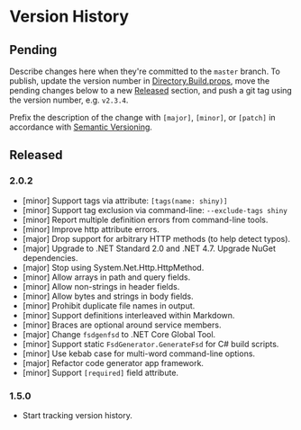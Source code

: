 # Version History

## Pending

Describe changes here when they're committed to the `master` branch. To publish, update the version number in [Directory.Build.props](src/Directory.Build.props), move the pending changes below to a new [Released](#released) section, and push a git tag using the version number, e.g. `v2.3.4`.

Prefix the description of the change with `[major]`, `[minor]`, or `[patch]` in accordance with [Semantic Versioning](https://semver.org/).

## Released

### 2.0.2

* [minor] Support tags via attribute: `[tags(name: shiny)]`
* [minor] Support tag exclusion via command-line: `--exclude-tags shiny`
* [minor] Report multiple definition errors from command-line tools.
* [minor] Improve http attribute errors.
* [major] Drop support for arbitrary HTTP methods (to help detect typos).
* [major] Upgrade to .NET Standard 2.0 and .NET 4.7. Upgrade NuGet dependencies.
* [major] Stop using System.Net.Http.HttpMethod.
* [minor] Allow arrays in path and query fields.
* [minor] Allow non-strings in header fields.
* [minor] Allow bytes and strings in body fields.
* [minor] Prohibit duplicate file names in output.
* [minor] Support definitions interleaved within Markdown.
* [minor] Braces are optional around service members.
* [major] Change `fsdgenfsd` to .NET Core Global Tool.
* [minor] Support static `FsdGenerator.GenerateFsd` for C# build scripts.
* [minor] Use kebab case for multi-word command-line options.
* [major] Refactor code generator app framework.
* [minor] Support `[required]` field attribute.

### 1.5.0

* Start tracking version history.
